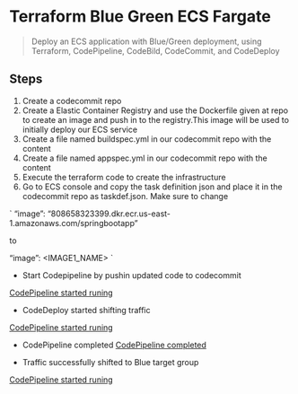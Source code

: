 # Terraform Blue Green ECS Fargate

> Deploy an ECS application with Blue/Green deployment, using Terraform, CodePipeline, CodeBild, CodeCommit, and CodeDeploy

## Steps

1. Create a codecommit repo
2. Create a Elastic Container Registry and use the Dockerfile given at repo to create an image and push in to the registry.This image will be used to initially deploy our ECS service
3. Create a file named buildspec.yml in our codecommit repo with the content
4. Create a file named appspec.yml in our codecommit repo with the content
5. Execute the terraform code to create the infrastructure
6. Go to ECS console and copy the task definition json and place it in the codecommit repo as taskdef.json. Make sure to change

`
“image”: “808658323399.dkr.ecr.us-east-1.amazonaws.com/springbootapp”

to

“image”: <IMAGE1_NAME>
`
- Start Codepipeline by pushin updated code to codecommit

[CodePipeline started runing](images/codepipeline1.png)

- CodeDeploy started shifting traffic

[CodePipeline started runing](./images/codedeploy-start.png)

- CodePipeline completed
[CodePipeline completed](./images/codepipeline2.png)

- Traffic successfully shifted to Blue target group

[CodePipeline started runing](./images/codedeploy-complete.png)